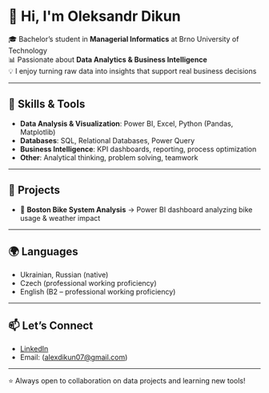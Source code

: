 # 👋 Hi, I'm Oleksandr Dikun  

🎓 Bachelor’s student in **Managerial Informatics** at Brno University of Technology  
📊 Passionate about **Data Analytics & Business Intelligence**  
💡 I enjoy turning raw data into insights that support real business decisions  

---

## 🔧 Skills & Tools  
- **Data Analysis & Visualization**: Power BI, Excel, Python (Pandas, Matplotlib)  
- **Databases**: SQL, Relational Databases, Power Query  
- **Business Intelligence**: KPI dashboards, reporting, process optimization  
- **Other**: Analytical thinking, problem solving, teamwork  

---

## 📂 Projects  
- 🔹 **Boston Bike System Analysis** → Power BI dashboard analyzing bike usage & weather impact  

---

## 🌍 Languages  
- Ukrainian, Russian (native)  
- Czech (professional working proficiency)  
- English (B2 – professional working proficiency)  

---

## 📫 Let’s Connect  
- [LinkedIn](https://www.linkedin.com/in/oleksandr-dikun/)  
- Email: (alexdikun07@gmail.com)  

---
⭐ Always open to collaboration on data projects and learning new tools!  

<!--
**incred1bleo/incred1bleo** is a ✨ _special_ ✨ repository because its `README.md` (this file) appears on your GitHub profile.

Here are some ideas to get you started:

- 🔭 I’m currently working on ...
- 🌱 I’m currently learning ...
- 👯 I’m looking to collaborate on ...
- 🤔 I’m looking for help with ...
- 💬 Ask me about ...
- 📫 How to reach me: ...
- 😄 Pronouns: ...
- ⚡ Fun fact: ...
-->

